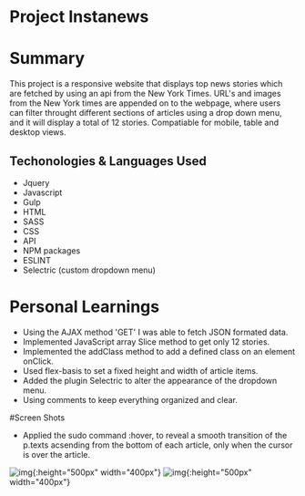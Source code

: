 # Project Instanews

# Summary
  This project is a responsive website that displays top news stories which are fetched by using an api from the New York Times. URL's and images from the New York times are appended on to the webpage, where users can filter throught different sections of articles using a drop down menu, and it will display a total of 12 stories. Compatiable for mobile, table and desktop views. 

## Techonologies & Languages Used
* Jquery
* Javascript
* Gulp
* HTML
* SASS
* CSS
* API
* NPM packages
* ESLINT
* Selectric (custom dropdown menu)

# Personal Learnings
* Using the AJAX method 'GET' I was able to fetch JSON formated data.
* Implemented JavaScript array Slice method to get only 12 stories.
* Implemented the addClass method to add a defined class on an element onClick.
* Used flex-basis to set a fixed height and width of article items.
* Added the plugin Selectric to alter the appearance of the dropdown menu.
* Using comments to keep everything organized and clear.

#Screen Shots
* Applied the sudo command :hover, to reveal a smooth transition of the p.texts      acsending from the bottom of each article, only when the cursor is over the        article.

![img](https://imgur.com/a/uiAna){:height="500px" width="400px"}
![img](https://imgur.com/a/9IUDR){:height="500px" width="400px"}



